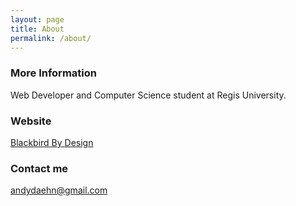 ```yaml
---
layout: page
title: About
permalink: /about/
---
```





### More Information

Web Developer and Computer Science student at Regis University.

### Website

[Blackbird By Design](http://blackbirdbydesign.com)

### Contact me

[andydaehn@gmail.com](mailto:email@domain.com)
